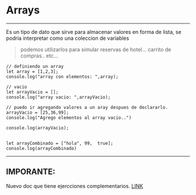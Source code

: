 # Arrays 
---
Es un tipo de dato que sirve para almacenar valores en forma de lista, se podria interpretar como una coleccion de variables


> podemos utilizarlos para simular reservas de hotel... carrito de compras.. etc...

```
// definiendo un array
let array = [1,2,3];
console.log("array con elementos: ",array);

// vacio
let arrayVacio = [];
console.log("array vacio: ",arrayVacio);

// puedo ir agregando valores a un aray despues de declararlo.
arrayVacio = [25,36,99];
console.log("Agrego elementos al array vacio..")

console.log(arrayVacio);


let arrayCombinado = ["hola", 99,  true];
console.log(arrayCombinado)
```
---

## IMPORANTE: 
Nuevo doc que tiene ejercciones complementarios. [LINK](https://docs.google.com/presentation/d/1r6UxapWC83jqeEoGUmddldQrBoU18z-hndulCyUYJPk/edit#slide#61;id.g1db5d998d7b_0_0)